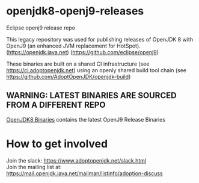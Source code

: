 # openjdk8-openj9-releases
Eclipse openj9 release repo

This legacy repository was used for publishing releases of OpenJDK 8 with OpenJ9 (an enhanced JVM replacement for HotSpot).
(https://openjdk.java.net)
(https://github.com/eclipse/openj9)

These binaries are built on a shared CI infrastructure (see https://ci.adoptopenjdk.net) using an openly shared build tool chain (see https://github.com/AdoptOpenJDK/openjdk-build)

## WARNING: LATEST BINARIES ARE SOURCED FROM A DIFFERENT REPO

[OpenJDK8 Binaries](https://www.github.com/AdoptOpenJDK/openjdk8-binaries) contains the latest OpenJ9 Release Binaries

# How to get involved

Join the slack: https://www.adoptopenjdk.net/slack.html  
Join the mailing list at: https://mail.openjdk.java.net/mailman/listinfo/adoption-discuss

